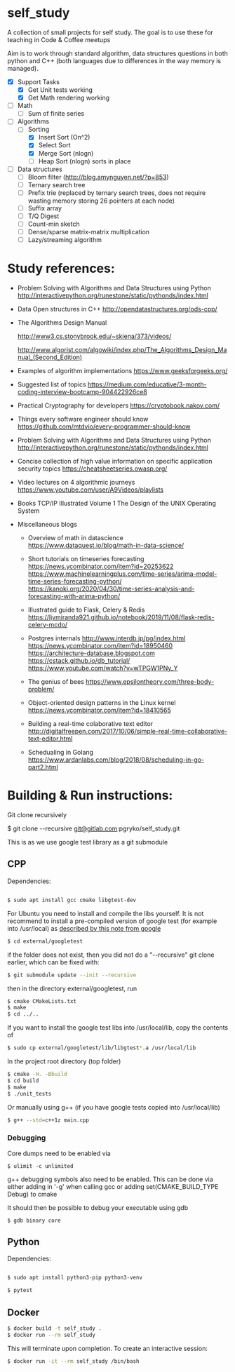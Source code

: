 # self_study

A collection of small projects for self study. The goal is to use these for teaching in Code & Coffee meetups

Aim is to work through standard algorithm, data structures questions in both python and C++ (both languages due to differences in the way memory is managed).

- [x] Support Tasks
  - [x] Get Unit tests working
  - [x] Get Math rendering working
- [ ] Math
  - [ ] Sum of finite series
  
- [ ] Algorithms
  - [ ] Sorting
    - [x] Insert Sort (On^2)
    - [x] Select Sort
    - [x] Merge Sort (nlogn)
    - [ ] Heap Sort (nlogn) sorts in place

- [ ] Data structures
  - [ ] Bloom filter (http://blog.amynguyen.net/?p=853)
  - [ ] Ternary search tree
  - [ ] Prefix trie (replaced by ternary search trees, does not require wasting memory storing 26 pointers at each node)
  - [ ] Suffix array
  - [ ] T/Q Digest
  - [ ] Count-min sketch
  - [ ] Dense/sparse matrix-matrix multiplication 
  - [ ] Lazy/streaming algorithm

# Study references:

- Problem Solving with Algorithms and Data Structures using Python
   http://interactivepython.org/runestone/static/pythonds/index.html

- Data Open structures in C++
   http://opendatastructures.org/ods-cpp/

- The Algorithms Design Manual

   http://www3.cs.stonybrook.edu/~skiena/373/videos/

   http://www.algorist.com/algowiki/index.php/The_Algorithms_Design_Manual_(Second_Edition)

- Examples of algorithm implementations
    https://www.geeksforgeeks.org/

- Suggested list of topics
    https://medium.com/educative/3-month-coding-interview-bootcamp-904422926ce8

- Practical Cryptography for developers
    https://cryptobook.nakov.com/

- Things every software engineer should know
    https://github.com/mtdvio/every-programmer-should-know

- Problem Solving with Algorithms and Data Structures using Python
    http://interactivepython.org/runestone/static/pythonds/index.html

- Concise collection of high value information on specific application security topics
    https://cheatsheetseries.owasp.org/

- Video lectures on 4 algorithmic journeys
  https://www.youtube.com/user/A9Videos/playlists

- Books
  TCP/IP Illustrated Volume 1
  The Design of the UNIX Operating System

- Miscellaneous blogs
  - Overview of math in datascience
    https://www.dataquest.io/blog/math-in-data-science/

  - Short tutorials on timeseries forecasting
    https://news.ycombinator.com/item?id=20253622
    https://www.machinelearningplus.com/time-series/arima-model-time-series-forecasting-python/
    https://kanoki.org/2020/04/30/time-series-analysis-and-forecasting-with-arima-python/

  - Illustrated guide to Flask, Celery & Redis
    https://ljvmiranda921.github.io/notebook/2019/11/08/flask-redis-celery-mcdo/

  - Postgres internals
    http://www.interdb.jp/pg/index.html
    https://news.ycombinator.com/item?id=18950460
    https://architecture-database.blogspot.com
    https://cstack.github.io/db_tutorial/
    https://www.youtube.com/watch?v=wTPGW1PNy_Y
    
  - The genius of bees https://www.epsilontheory.com/three-body-problem/
  
  - Object-oriented design patterns in the Linux kernel https://news.ycombinator.com/item?id=18410565 
   
  - Building a real-time colaborative text editor http://digitalfreepen.com/2017/10/06/simple-real-time-collaborative-text-editor.html
   
  - Schedualing in Golang https://www.ardanlabs.com/blog/2018/08/scheduling-in-go-part2.html
# Building & Run instructions:

Git clone recursively

$ git clone --recursive git@gitlab.com:pgryko/self_study.git

This is as we use google test library as a git submodule 

## CPP

Dependencies:

```bash

$ sudo apt install gcc cmake libgtest-dev
```

For Ubuntu you need to install and compile the libs yourself. It is not recommend to install a pre-compiled version of google test (for example into /usr/local) as [described by this note from google](https://github.com/google/googletest/blob/36066cfecf79267bdf46ff82ca6c3b052f8f633c/googletest/docs/faq.md#why-is-it-not-recommended-to-install-a-pre-compiled-copy-of-google-test-for-example-into-usrlocal)

```bash
$ cd external/googletest
```

if the folder does not exist, then you did not do a "--recursive" git clone earlier, which can be fixed with:

```bash
$ git submodule update --init --recursive
```

then in the directory external/googletest, run

```bash
$ cmake CMakeLists.txt
$ make
$ cd ../..
```

If you want to install the google test libs into /usr/local/lib, copy the contents of
```bash
$ sudo cp external/googletest/lib/libgtest*.a /usr/local/lib
``` 

In the project root directory (top folder)

```bash
$ cmake -H. -Bbuild
$ cd build
$ make
$ ./unit_tests
```

Or manually using g++ (if you have google tests copied into /usr/local/lib)
```bash
$ g++ --std=c++1z main.cpp
```

### Debugging

Core dumps need to be enabled via
```shell
$ ulimit -c unlimited
```

g++ debugging symbols also need to be enabled. This can be done via either adding in '-g' when calling gcc or adding set(CMAKE_BUILD_TYPE Debug) to cmake

It should then be possible to debug your executable using gdb

```shell
$ gdb binary core
```
## Python
Dependencies:

```bash

$ sudo apt install python3-pip python3-venv
```

```bash
$ pytest
```
## Docker
```bash
$ docker build -t self_study .
$ docker run --rm self_study
```
This will terminate upon completion. To create an interactive session:
```bash
$ docker run -it --rm self_study /bin/bash
```

